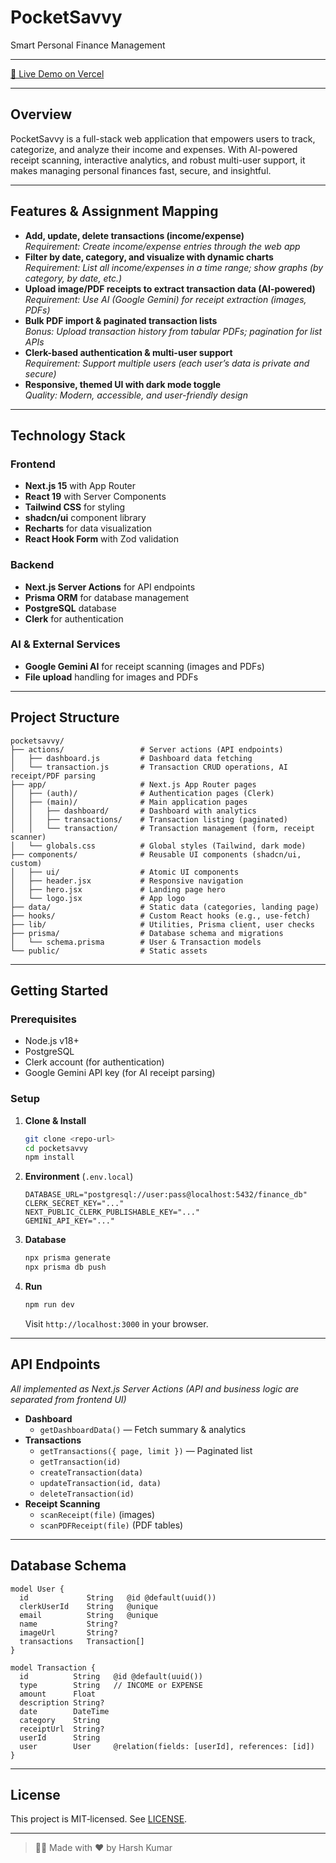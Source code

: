 # PocketSavvy

Smart Personal Finance Management

---

[🚀 Live Demo on Vercel](https://pocket-savvy.vercel.app/)

---

## Overview

PocketSavvy is a full-stack web application that empowers users to track, categorize, and analyze their income and expenses. With AI-powered receipt scanning, interactive analytics, and robust multi-user support, it makes managing personal finances fast, secure, and insightful.

---

## Features & Assignment Mapping

- **Add, update, delete transactions (income/expense)**  
  _Requirement: Create income/expense entries through the web app_
- **Filter by date, category, and visualize with dynamic charts**  
  _Requirement: List all income/expenses in a time range; show graphs (by category, by date, etc.)_
- **Upload image/PDF receipts to extract transaction data (AI-powered)**  
  _Requirement: Use AI (Google Gemini) for receipt extraction (images, PDFs)_
- **Bulk PDF import & paginated transaction lists**  
  _Bonus: Upload transaction history from tabular PDFs; pagination for list APIs_
- **Clerk-based authentication & multi-user support**  
  _Requirement: Support multiple users (each user’s data is private and secure)_
- **Responsive, themed UI with dark mode toggle**  
  _Quality: Modern, accessible, and user-friendly design_

---

## Technology Stack

### Frontend
- **Next.js 15** with App Router
- **React 19** with Server Components
- **Tailwind CSS** for styling
- **shadcn/ui** component library
- **Recharts** for data visualization
- **React Hook Form** with Zod validation

### Backend
- **Next.js Server Actions** for API endpoints
- **Prisma ORM** for database management
- **PostgreSQL** database
- **Clerk** for authentication

### AI & External Services
- **Google Gemini AI** for receipt scanning (images and PDFs)
- **File upload** handling for images and PDFs

---

## Project Structure

```
pocketsavvy/
├── actions/                 # Server actions (API endpoints)
│   ├── dashboard.js         # Dashboard data fetching
│   └── transaction.js       # Transaction CRUD operations, AI receipt/PDF parsing
├── app/                     # Next.js App Router pages
│   ├── (auth)/              # Authentication pages (Clerk)
│   ├── (main)/              # Main application pages
│   │   ├── dashboard/       # Dashboard with analytics
│   │   ├── transactions/    # Transaction listing (paginated)
│   │   └── transaction/     # Transaction management (form, receipt scanner)
│   └── globals.css          # Global styles (Tailwind, dark mode)
├── components/              # Reusable UI components (shadcn/ui, custom)
│   ├── ui/                  # Atomic UI components
│   ├── header.jsx           # Responsive navigation
│   ├── hero.jsx             # Landing page hero
│   └── logo.jsx             # App logo
├── data/                    # Static data (categories, landing page)
├── hooks/                   # Custom React hooks (e.g., use-fetch)
├── lib/                     # Utilities, Prisma client, user checks
├── prisma/                  # Database schema and migrations
│   └── schema.prisma        # User & Transaction models
└── public/                  # Static assets
```

---

## Getting Started

### Prerequisites

- Node.js v18+
- PostgreSQL
- Clerk account (for authentication)
- Google Gemini API key (for AI receipt parsing)

### Setup

1. **Clone & Install**
   ```bash
   git clone <repo-url>
   cd pocketsavvy
   npm install
   ```
2. **Environment** (`.env.local`)
   ```env
   DATABASE_URL="postgresql://user:pass@localhost:5432/finance_db"
   CLERK_SECRET_KEY="..."
   NEXT_PUBLIC_CLERK_PUBLISHABLE_KEY="..."
   GEMINI_API_KEY="..."
   ```
3. **Database**
   ```bash
   npx prisma generate
   npx prisma db push
   ```
4. **Run**
   ```bash
   npm run dev
   ```
   Visit `http://localhost:3000` in your browser.

---

## API Endpoints

_All implemented as Next.js Server Actions (API and business logic are separated from frontend UI)_

- **Dashboard**
  - `getDashboardData()` — Fetch summary & analytics
- **Transactions**
  - `getTransactions({ page, limit })` — Paginated list
  - `getTransaction(id)`
  - `createTransaction(data)`
  - `updateTransaction(id, data)`
  - `deleteTransaction(id)`
- **Receipt Scanning**
  - `scanReceipt(file)` (images)
  - `scanPDFReceipt(file)` (PDF tables)

---

## Database Schema

```prisma
model User {
  id             String   @id @default(uuid())
  clerkUserId    String   @unique
  email          String   @unique
  name           String?
  imageUrl       String?
  transactions   Transaction[]
}

model Transaction {
  id          String   @id @default(uuid())
  type        String   // INCOME or EXPENSE
  amount      Float
  description String?
  date        DateTime
  category    String
  receiptUrl  String?
  userId      String
  user        User     @relation(fields: [userId], references: [id])
}
```

---

## License

This project is MIT‑licensed. See [LICENSE](LICENSE).

---

> 🧑‍💻 Made with ❤️ by Harsh Kumar
